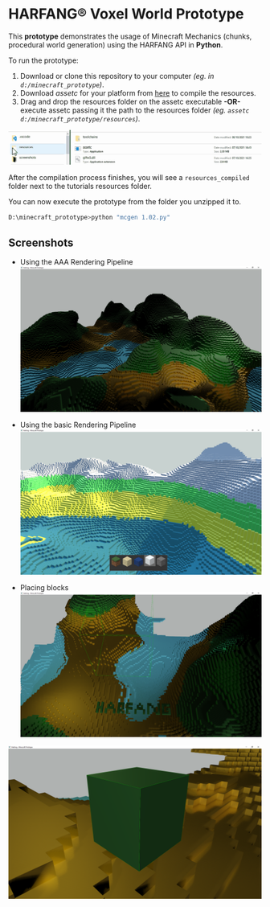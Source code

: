 # HARFANG® Voxel World Prototype

This **prototype** demonstrates the usage of Minecraft Mechanics (chunks, procedural world generation) using the HARFANG API in **Python**.

To run the prototype:

1. Download or clone this repository to your computer _(eg. in `d:/minecraft_prototype`)_.
2. Download _assetc_ for your platform from [here](https://harfang3d.com/releases) to compile the resources.
3. Drag and drop the resources folder on the assetc executable **-OR-** execute assetc passing it the path to the resources folder _(eg. `assetc d:/minecraft_prototype/resources`)_.

![assetc drag & drop](https://github.com/harfang3d/image-storage/raw/main/tutorials/assetc.gif)

After the compilation process finishes, you will see a `resources_compiled` folder next to the tutorials resources folder.

You can now execute the prototype from the folder you unzipped it to.

```bash
D:\minecraft_prototype>python "mcgen 1.02.py"
```

## Screenshots
* Using the AAA Rendering Pipeline
![AAA rendering pipeline](screenshots/aaa.png)

* Using the basic Rendering Pipeline
![Basic rendering pipeline](screenshots/basic.png)

* Placing blocks 
![Harfang in Cubes](screenshots/build0.png)

![Single Cube](screenshots/build1.png)
